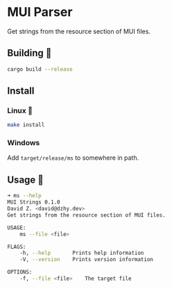 # MUI Parser

Get strings from the resource section of MUI files.

## Building 🔨

```bash
cargo build --release
```

## Install

### Linux 🐧
```bash
make install
```

### Windows
Add `target/release/ms` to somewhere in path.

## Usage 📖

```bash
➜ ms --help
MUI Strings 0.1.0
David Z. <david@dzhy.dev>
Get strings from the resource section of MUI files.

USAGE:
    ms --file <file>

FLAGS:
    -h, --help       Prints help information
    -V, --version    Prints version information

OPTIONS:
    -f, --file <file>    The target file
```
